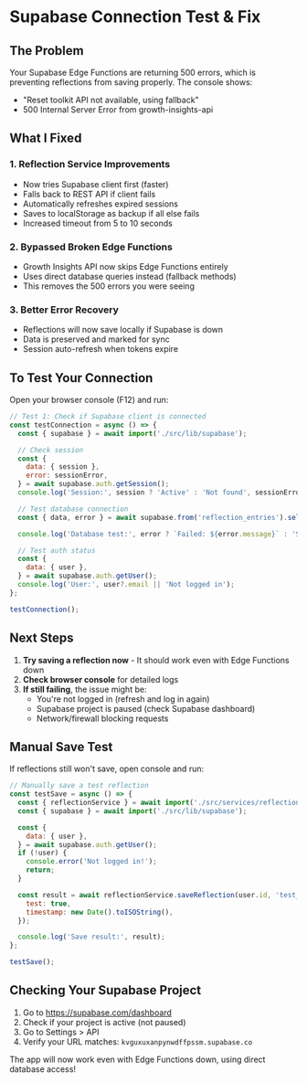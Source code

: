 # Supabase Connection Test & Fix

## The Problem

Your Supabase Edge Functions are returning 500 errors, which is preventing reflections from saving properly. The console shows:

- "Reset toolkit API not available, using fallback"
- 500 Internal Server Error from growth-insights-api

## What I Fixed

### 1. **Reflection Service Improvements**

- Now tries Supabase client first (faster)
- Falls back to REST API if client fails
- Automatically refreshes expired sessions
- Saves to localStorage as backup if all else fails
- Increased timeout from 5 to 10 seconds

### 2. **Bypassed Broken Edge Functions**

- Growth Insights API now skips Edge Functions entirely
- Uses direct database queries instead (fallback methods)
- This removes the 500 errors you were seeing

### 3. **Better Error Recovery**

- Reflections will now save locally if Supabase is down
- Data is preserved and marked for sync
- Session auto-refresh when tokens expire

## To Test Your Connection

Open your browser console (F12) and run:

```javascript
// Test 1: Check if Supabase client is connected
const testConnection = async () => {
  const { supabase } = await import('./src/lib/supabase');

  // Check session
  const {
    data: { session },
    error: sessionError,
  } = await supabase.auth.getSession();
  console.log('Session:', session ? 'Active' : 'Not found', sessionError);

  // Test database connection
  const { data, error } = await supabase.from('reflection_entries').select('id').limit(1);

  console.log('Database test:', error ? `Failed: ${error.message}` : 'Success');

  // Test auth status
  const {
    data: { user },
  } = await supabase.auth.getUser();
  console.log('User:', user?.email || 'Not logged in');
};

testConnection();
```

## Next Steps

1. **Try saving a reflection now** - It should work even with Edge Functions down
2. **Check browser console** for detailed logs
3. **If still failing**, the issue might be:
   - You're not logged in (refresh and log in again)
   - Supabase project is paused (check Supabase dashboard)
   - Network/firewall blocking requests

## Manual Save Test

If reflections still won't save, open console and run:

```javascript
// Manually save a test reflection
const testSave = async () => {
  const { reflectionService } = await import('./src/services/reflectionService');
  const { supabase } = await import('./src/lib/supabase');

  const {
    data: { user },
  } = await supabase.auth.getUser();
  if (!user) {
    console.error('Not logged in!');
    return;
  }

  const result = await reflectionService.saveReflection(user.id, 'test_reflection', {
    test: true,
    timestamp: new Date().toISOString(),
  });

  console.log('Save result:', result);
};

testSave();
```

## Checking Your Supabase Project

1. Go to https://supabase.com/dashboard
2. Check if your project is active (not paused)
3. Go to Settings > API
4. Verify your URL matches: `kvguxuxanpynwdffpssm.supabase.co`

The app will now work even with Edge Functions down, using direct database access!
